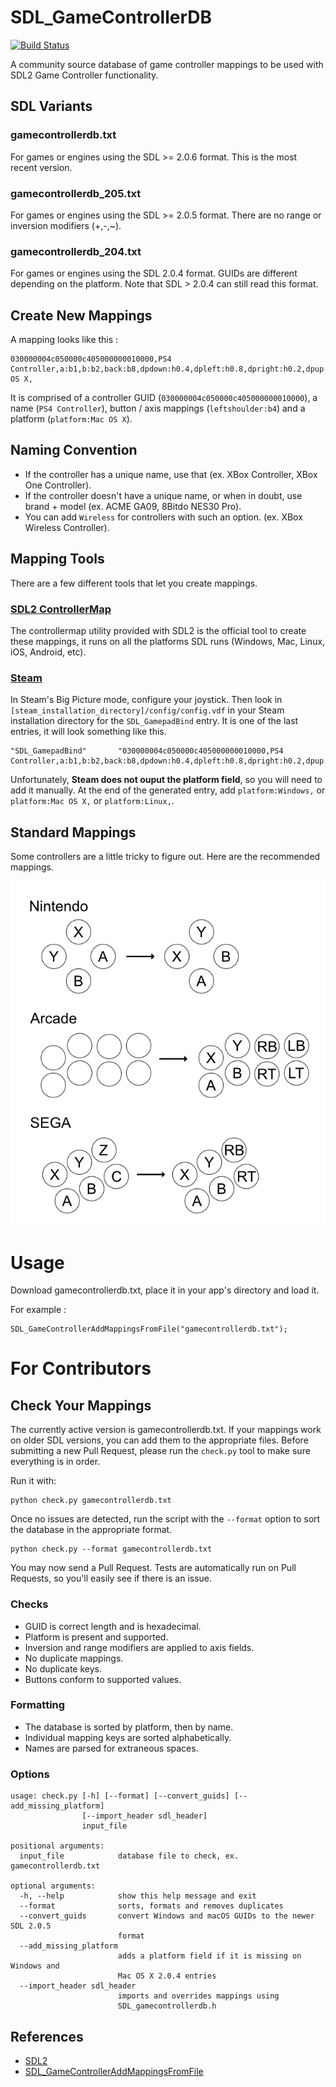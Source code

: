 # SDL_GameControllerDB

[![Build Status](https://travis-ci.org/gabomdq/SDL_GameControllerDB.svg?branch=master)](https://travis-ci.org/gabomdq/SDL_GameControllerDB)

A community source database of game controller mappings to be used with SDL2 Game Controller functionality.

## SDL Variants
### gamecontrollerdb.txt
For games or engines using the SDL >= 2.0.6 format. This is the most recent version.

### gamecontrollerdb_205.txt
For games or engines using the SDL >= 2.0.5 format. There are no range or inversion modifiers (+,-,~).

### gamecontrollerdb_204.txt
For games or engines using the SDL 2.0.4 format. GUIDs are different depending on the platform. Note that SDL > 2.0.4 can still read this format.

## Create New Mappings
A mapping looks like this :
```
030000004c050000c405000000010000,PS4 Controller,a:b1,b:b2,back:b8,dpdown:h0.4,dpleft:h0.8,dpright:h0.2,dpup:h0.1,guide:b12,leftshoulder:b4,leftstick:b10,lefttrigger:a3,leftx:a0,lefty:a1,rightshoulder:b5,rightstick:b11,righttrigger:a4,rightx:a2,righty:a5,start:b9,x:b0,y:b3,platform:Mac OS X,
```
It is comprised of a controller GUID (`030000004c050000c405000000010000`), a name (`PS4 Controller`), button / axis mappings (`leftshoulder:b4`) and a platform (`platform:Mac OS X`).

## Naming Convention
- If the controller has a unique name, use that (ex. XBox Controller, XBox One Controller).
- If the controller doesn't have a unique name, or when in doubt, use brand + model (ex. ACME GA09, 8Bitdo NES30 Pro).
- You can add `Wireless` for controllers with such an option. (ex. XBox Wireless Controller).

## Mapping Tools
There are a few different tools that let you create mappings.

### [SDL2 ControllerMap](https://www.libsdl.org/download-2.0.php)
The controllermap utility provided with SDL2 is the official tool to create these mappings, it runs on all the platforms SDL runs (Windows, Mac, Linux, iOS, Android, etc).

### [Steam](http://store.steampowered.com)
In Steam's Big Picture mode, configure your joystick. Then look in `[steam_installation_directory]/config/config.vdf` in your Steam installation directory for the `SDL_GamepadBind` entry. It is one of the last entries, it will look something like this.

```
"SDL_GamepadBind"		"030000004c050000c405000000010000,PS4 Controller,a:b1,b:b2,back:b8,dpdown:h0.4,dpleft:h0.8,dpright:h0.2,dpup:h0.1,guide:b12,leftshoulder:b4,leftstick:b10,lefttrigger:a3,leftx:a0,lefty:a1,rightshoulder:b5,rightstick:b11,righttrigger:a4,rightx:a2,righty:a5,start:b9,x:b0,y:b3,"
```

Unfortunately, **Steam does not ouput the platform field**, so you will need to add it manually. At the end of the generated entry, add `platform:Windows,` or `platform:Mac OS X,` or `platform:Linux,`.

## Standard Mappings
Some controllers are a little tricky to figure out. Here are the recommended mappings.

![mapping standard](data/mapping_guide.png)

# Usage
Download gamecontrollerdb.txt, place it in your app's directory and load it.

For example :
```
SDL_GameControllerAddMappingsFromFile("gamecontrollerdb.txt");
```

# For Contributors
## Check Your Mappings
The currently active version is gamecontrollerdb.txt. If your mappings work on older SDL versions, you can add them to the appropriate files.
Before submitting a new Pull Request, please run the `check.py` tool to make sure everything is in order.

Run it with:
```
python check.py gamecontrollerdb.txt
```

Once no issues are detected, run the script with the `--format` option to sort the database in the appropriate format.
```
python check.py --format gamecontrollerdb.txt
```

You may now send a Pull Request. Tests are automatically run on Pull Requests, so you'll easily see if there is an issue.

### Checks
- GUID is correct length and is hexadecimal.
- Platform is present and supported.
- Inversion and range modifiers are applied to axis fields.
- No duplicate mappings.
- No duplicate keys.
- Buttons conform to supported values.

### Formatting
- The database is sorted by platform, then by name.
- Individual mapping keys are sorted alphabetically.
- Names are parsed for extraneous spaces.

### Options
```
usage: check.py [-h] [--format] [--convert_guids] [--add_missing_platform]
                [--import_header sdl_header]
                input_file

positional arguments:
  input_file            database file to check, ex. gamecontrollerdb.txt

optional arguments:
  -h, --help            show this help message and exit
  --format              sorts, formats and removes duplicates
  --convert_guids       convert Windows and macOS GUIDs to the newer SDL 2.0.5
                        format
  --add_missing_platform
                        adds a platform field if it is missing on Windows and
                        Mac OS X 2.0.4 entries
  --import_header sdl_header
                        imports and overrides mappings using
                        SDL_gamecontrollerdb.h
```

## References

* [SDL2](http://www.libsdl.org)
* [SDL_GameControllerAddMappingsFromFile](http://wiki.libsdl.org/SDL_GameControllerAddMappingsFromFile)
